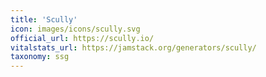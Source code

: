 ```yaml
---
title: 'Scully'
icon: images/icons/scully.svg
official_url: https://scully.io/
vitalstats_url: https://jamstack.org/generators/scully/
taxonomy: ssg
---
```

